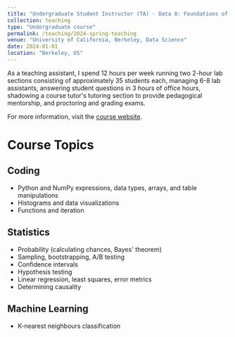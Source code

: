 ```yaml
---
title: "Undergraduate Student Instructor (TA) - Data 8: Foundations of Data Science"
collection: teaching
type: "Undergraduate course"
permalink: /teaching/2024-spring-teaching
venue: "University of California, Berkeley, Data Science"
date: 2024-01-01
location: "Berkeley, US"
---
```


As a teaching assistant, I spend 12 hours per week running two 2-hour lab sections consisting of approximately 35 students each, managing 6-8 lab assistants, answering student questions in 3 hours of office hours, shadowing a course tutor's tutoring section to provide pedagogical mentorship, and proctoring and grading exams.

For more information, visit the [course website](https://www.data8.org/sp24/).

Course Topics
======

Coding
------
*   Python and NumPy expressions, data types, arrays, and table manipulations
*   Histograms and data visualizations
*   Functions and iteration

Statistics
------
*   Probability (calculating chances, Bayes' theorem)
*   Sampling, bootstrapping, A/B testing
*   Confidence intervals
*   Hypothesis testing
*   Linear regression, least squares, error metrics
*   Determining causality

Machine Learning
------
*   K-nearest neighbours classification